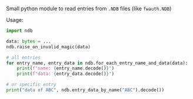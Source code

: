 Small python module to read entries from `.NDB` files (like `fwauth.NDB`)

Usage:
```python
import ndb

data: bytes = ...
ndb.raise_on_invalid_magic(data)

# all entries
for entry_name, entry_data in ndb.for_each_entry_name_and_data(data):
    print(f"name: {entry_name.decode()}")
    print(f"data: {entry_data.decode()}")

# or specific entry
print("data of ABC", ndb.entry_data_by_name("ABC").decode())

```
